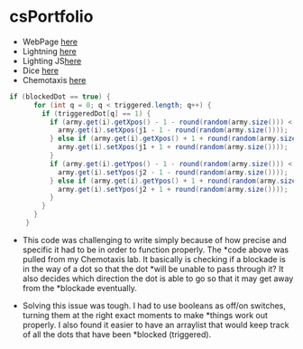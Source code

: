 # csPortfolio

* WebPage [here](https://maxximusc.github.io/testPage/dogPage2/dogPage.html)
* Lightning [here](https://maxximusc.github.io/lightning2/)
* Lighting JS[here]()
* Dice [here](https://maxximusc.github.io/dice3/)
* Chemotaxis [here](https://maxximusc.github.io/chemotaxis4/)

```Java
if (blockedDot == true) {
      for (int q = 0; q < triggered.length; q++) {
        if (triggeredDot[q] == 1) {
          if (army.get(i).getXpos() - 1 - round(random(army.size())) < objects.get(q).getXpos() - 15) {
            army.get(i).setXpos(j1 - 1 - round(random(army.size())));
          } else if (army.get(i).getXpos() + 1 + round(random(army.size())) > objects.get(q).getXpos() + objects.get(q).getLength() + 15) {
            army.get(i).setXpos(j1 + 1 + round(random(army.size())));
          }
          if (army.get(i).getYpos() - 1 - round(random(army.size())) < objects.get(q).getYpos() - 15) {
            army.get(i).setYpos(j2 - 1 - round(random(army.size())));
          } else if (army.get(i).getYpos() + 1 + round(random(army.size())) > objects.get(q).getYpos() + objects.get(q).getWidth() + 15) {
            army.get(i).setYpos(j2 + 1 + round(random(army.size())));
          }
        }
      }
    }
```
* This code was challenging to write simply because of how precise and specific it had to be in order to function properly. The *code above was pulled from my Chemotaxis lab. It basically is checking if a blockade is in the way of a dot so that the dot *will be unable to pass through it? It also decides which direction the dot is able to go so that it may get away from the *blockade eventually.

* Solving this issue was tough. I had to use booleans as off/on switches, turning them at the right exact moments to make *things work out properly. I also found it easier to have an arraylist that would keep track of all the dots that have been *blocked (triggered).

